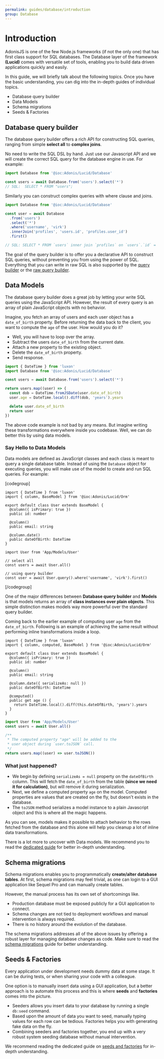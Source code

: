 ```yaml
---
permalink: guides/database/introduction
group: Database
---
```


# Introduction

AdonisJS is one of the few Node.js frameworks (if not the only one) that has first class support for SQL databases. The Database layer of the framework **(Lucid)** comes with versatile set of tools, enabling you to build data driven applications quickly and easily.

In this guide, we will briefly talk about the following topics. Once you have the basic understanding, you can dig into the in-depth guides of individual topics.

- Database query builder
- Data Models
- Schema migrations
- Seeds & Factories

## Database query builder
The database query builder offers a rich API for constructing SQL queries, ranging from simple **select all** to **complex joins**.

No need to write the SQL DSL by hand. Just use our Javascript API and we will create the correct SQL query for the database engine in use. For example:

```ts
import Database from '@ioc:Adonis/Lucid/Database'

const users = await Database.from('users').select('*')
// SQL:  SELECT * FROM "users";
```

Similarly you can construct complex queries with where clause and joins.

```ts
import Database from '@ioc:Adonis/Lucid/Database'

const user = await Database
  .from('users')
  .select('*')
  .where('username', 'virk')
  .innerJoin('profiles', 'users.id', 'profiles.user_id')
  .first()

// SQL: SELECT * FROM `users` inner join `profiles` on `users`.`id` = `profiles`.`user_id` where `username` = ? limit ?
```

The goal of the query builder is to offer you a declarative API to construct SQL queries, without preventing you from using the power of SQL. Everything that you can write in raw SQL is also supported by the [query builder](/guides/database/query-builder) or the [raw query builder](/guides/database/query-builder#executing-raw-queries).

## Data Models
The database query builder does a great job by letting your write SQL queries using the JavaScript API. However, the result of every query is an array of plain JavaScript objects with no behavior.

Imagine, you fetch an array of users and each user object has a `date_of_birth` property. Before returning the data back to the client, you want to compute the `age` of the user. How would you do it?

- Well, you will have to loop over the array.
- Subtract the users `date_of_birth` from the current date.
- Attach a new property to the existing object.
- Delete the `date_of_birth` property.
- Send response.

```ts
import { DateTime } from 'luxon'
import Database from '@ioc:Adonis/Lucid/Database'

const users = await Database.from('users').select('*')

return users.map((user) => {
  const dob = DateTime.fromJSDate(user.date_of_birth)
  user.age = DateTime.local().diff(dob, 'years').years

  delete user.date_of_birth
  return user
})
```

The above code example is not bad by any means. But imagine writing these transformations everywhere inside you codebase. Well, we can do better this by using data models.

### Say Hello to Data Models
Data models are defined as JavaScript classes and each class is meant to query a single database table. Instead of using the `Database` object for executing queries, you will make use of the model to create and run SQL queries. For example:

[codegroup]

```ts{}{Defining Model}
import { DateTime } from 'luxon'
import { column, BaseModel } from '@ioc:Adonis/Lucid/Orm'

export default class User extends BaseModel {
  @column({ isPrimary: true })
  public id: number

  @column()
  public email: string

  @column.date()
  public dateOfBirth: DateTime
}
```

```ts{}{Using Model}
import User from 'App/Models/User'

// select all
const users = await User.all()

// using query builder
const user = await User.query().where('username', 'virk').first()
```
[/codegroup]

One of the major differences between **Database query builder** and **Models** is that models returns an array of **class instances over plain objects**. This simple distinction makes models way more powerful over the standard query builder.

Coming back to the earlier example of computing user `age` from the `date_of_birth`. Following is an example of achieving the same result without performing inline transformations inside a loop.

```ts{11,14-17}{}
import { DateTime } from 'luxon'
import { column, computed, BaseModel } from '@ioc:Adonis/Lucid/Orm'

export default class User extends BaseModel {
  @column({ isPrimary: true })
  public id: number

  @column()
  public email: string

  @column.date({ serializeAs: null })
  public dateOfBirth: DateTime

  @computed()
  public get age () {
    return DateTime.local().diff(this.dateOfBirth, 'years').years
  }
}
```

```ts
import User from 'App/Models/User'
const users = await User.all()

/**
 * The computed property "age" will be added to the
 * user object during `user.toJSON` call.
 */
return users.map((user) => user.toJSON())
```

### What just happened?
- We begin by defining `serializeAs = null` property on the `dateOfBirth` column. This will fetch the `date_of_birth` from the table **(since we need it for calculation)**, but will remove it during serialization.
- Next, we define a computed property `age` on the model. Computed properties are values that are created on the fly, but doesn't exists in the database.
- The `toJSON` method serializes a model instance to a plain Javascript object and this is where all the magic happens.

As you can see, models makes it possible to attach behavior to the rows fetched from the database and this alone will help you cleanup a lot of inline data transformations.

There is a lot more to uncover with Data models. We recommend you to read the [dedicated guide](/guides/models/introduction) for better in-depth understanding.

## Schema migrations
Schema migrations enables you to programmatically **create/alter database tables**. At first, schema migrations may feel trivial, as one can login to a GUI application like Sequel Pro and can manually create tables.

However, the manual process has its own set of shortcomings like.

- Production database must be exposed publicly for a GUI application to connect.
- Schema changes are not tied to deployment workflows and manual intervention is always required.
- There is no history around the evolution of the database.

The schema migrations addresses all of the above issues by offering a robust layer for managing database changes as code. Make sure to read the [schema migrations](/guides/database/migrations) guide for better understanding. 

## Seeds & Factories
Every application under development needs dummy data at some stage. It can be during tests, or when sharing your code with a colleague. 

One option is to manually insert data using a GUI application, but a better approach is to automate this process and this is where **seeds** and **factories** comes into the picture.

- Seeders allows you insert data to your database by running a single `db:seed` command.
- Based upon the amount of data you want to seed, manually typing values for each row can be tedious. Factories helps you with generating fake data on the fly.
- Combining seeders and factories together, you end up with a very robust system seeding database without manual intervention.

We recommend reading the dedicated guide on [seeds and factories](/guides/database/seeds) for in-depth understanding.
